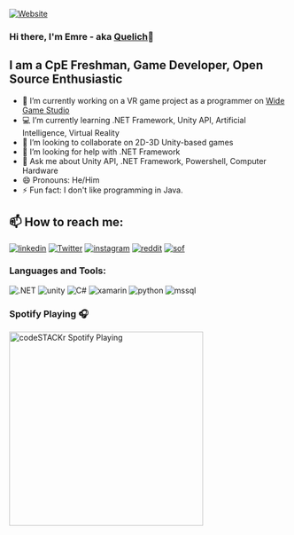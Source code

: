 [![Website](https://img.shields.io/badge/Quelich-lol-brightgreen)](https://github.com/Quelich)
### Hi there, I'm Emre - aka [Quelich](https://github.com/Quelich)👋


## I am a CpE Freshman, Game Developer, Open Source Enthusiastic


- 🔭 I’m currently working on a VR game project as a programmer on [Wide Game Studio](http://www.widegamestudio.com/)
- 💻 I’m currently learning .NET Framework, Unity API, Artificial Intelligence, Virtual Reality
- 👯 I’m looking to collaborate on 2D-3D Unity-based games
- 🤔 I’m looking for help with .NET Framework
- 💬 Ask me about Unity API, .NET Framework, Powershell, Computer Hardware
- 😄 Pronouns: He/Him
- ⚡ Fun fact: I don't like programming in Java.
    
## 📫 How to reach me:

[![linkedin](https://img.shields.io/badge/LinkedIn-0077B5?style=for-the-badge&logo=linkedin&logoColor=white)](https://www.linkedin.com/in/emre-k%C4%B1l%C4%B1%C3%A7-603437147/?KOTA4OBSQdOXovdJx6hNxw=%3D)
[![Twitter](https://img.shields.io/badge/Twitter-1DA1F2?style=for-the-badge&logo=twitter&logoColor=white)](https://twitter.com/Xuelich)
[![instagram](https://img.shields.io/badge/Instagram-E4405F?style=for-the-badge&logo=instagram&logoColor=white)](https://www.instagram.com/xuelich/)
[![reddit](https://img.shields.io/badge/Reddit-FF4500?style=for-the-badge&logo=reddit&logoColor=white)](https://www.reddit.com/user/Quelich)
[![sof](https://img.shields.io/badge/Stack_Overflow-FE7A16?style=for-the-badge&logo=stack-overflow&logoColor=white)](https://stackoverflow.com/users/13435301/quelich)


### Languages and Tools:
![.NET](https://img.shields.io/badge/.NET-5C2D91?style=for-the-badge&logo=.net&logoColor=white)
![unity](https://img.shields.io/badge/Unity-100000?style=for-the-badge&logo=unity&logoColor=white)
![C#](https://img.shields.io/badge/C%23-239120?style=for-the-badge&logo=c-sharp&logoColor=white)
![xamarin](https://img.shields.io/badge/Xamarin-3498DB?style=for-the-badge&logo=xamarin&logoColor=white)
![python](https://img.shields.io/badge/Python-3776AB?style=for-the-badge&logo=python&logoColor=white)
![mssql](https://img.shields.io/badge/Microsoft_SQL_Server-CC2927?style=for-the-badge&logo=microsoft-sql-server&logoColor=white)





### Spotify Playing 🎧
[<img src="https://now-playing-codestackr.vercel.app/api/spotify-playing" alt="codeSTACKr Spotify Playing" width="350" />](https://open.spotify.com/user/21c22mgjnbrhmi45bbqbbjmva)




[website]: https://github.com/Quelich
[twitter]: https://twitter.com/Xuelich
[instagram]: https://www.instagram.com/xuelich/
[linkedin]:https://www.linkedin.com/in/emre-k%C4%B1l%C4%B1%C3%A7-603437147/?KOTA4OBSQdOXovdJx6hNxw=%3D
[reddit]: https://www.reddit.com/user/Quelich
[visualstudio]:https://github.com/Quelich/Quelich/blob/main/Quelich/icons/visualstudio%20(1).svg
